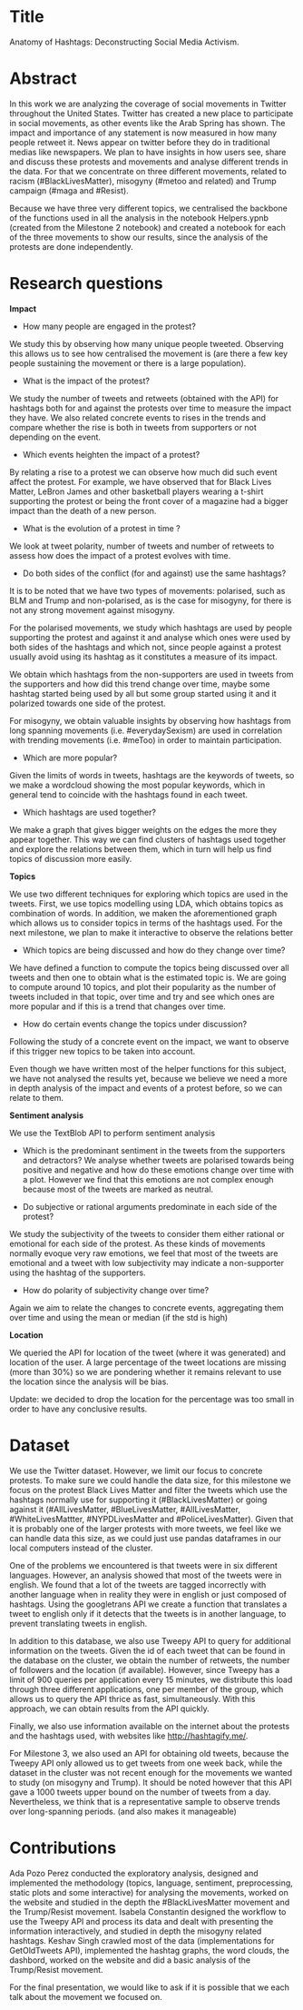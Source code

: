 # Title
Anatomy of Hashtags: Deconstructing Social Media Activism.

# Abstract
In this work we are analyzing the coverage of social movements in Twitter throughout the United States. Twitter has created a new place to participate in social movements, as other events like the Arab Spring has shown. The impact and importance of any statement is now measured in how many people retweet it. News appear on twitter before they do in traditional medias like newspapers.  We plan to have insights in how users see, share and discuss these protests and movements and analyse different trends in the data. For that we concentrate on three different movements, related to racism (#BlackLivesMatter), misogyny (#metoo and related) and Trump campaign (#maga and #Resist).

Because we have three very different topics, we centralised the backbone of the functions used in all the analysis in the notebook Helpers.ypnb (created from the Milestone 2 notebook) and created a notebook for each of the three movements to show our results, since the analysis of the protests are done independently.

# Research questions

**Impact**

* How many people are engaged in the protest?

We study this by observing how many unique people tweeted. Observing this allows us to see how centralised the movement is (are there a few key people sustaining the movement or there is a large population).

* What is the impact of the protest?

We study the number of tweets and retweets (obtained with the API) for hashtags both for and against the protests over time to measure the impact they have. We also related concrete events to rises in the trends and compare whether the rise is both in tweets from supporters or not depending on the event.

* Which events heighten the impact of a protest?

By relating a rise to a protest we can observe how much did such event affect the protest. For example, we have observed that for Black Lives Matter, LeBron James and other basketball players wearing a t-shirt supporting the protest or being the front cover of a magazine had a bigger impact than the death of a new person.

* What is the evolution of a protest in time ?  

We look at tweet polarity, number of tweets and number of retweets to assess how does the impact of a protest evolves with time.

* Do both sides of the conflict (for and against) use the same hashtags?

It is to be noted that we have two types of movements: polarised, such as BLM and Trump and non-polarised, as is the case for misogyny, for there is not any strong movement against misogyny.  

For the polarised movements, we study which hashtags are used by people supporting the protest and against it and analyse which ones were used by both sides of the hashtags and which not, since people against a protest usually avoid using its hashtag as it constitutes a measure of its impact.

We obtain which hashtags from the non-supporters are used in tweets from the supporters and how did this trend change over time, maybe some hashtag started being used by all but some group started using it and it polarized towards one side of the protest.

For misogyny, we obtain valuable insights by observing how hashtags from long spanning movements (i.e. #everydaySexism) are used in correlation with trending movements (i.e. #meToo) in order to maintain participation.


* Which are more popular?

Given the limits of words in tweets, hashtags are the keywords of tweets, so we make a wordcloud showing the most popular keywords, which in general tend to coincide with the hashtags found in each tweet.

* Which hashtags are used together?

We make a graph that gives bigger weights on the edges the more they appear together. This way we can find clusters of hashtags used together and explore the relations between them, which in turn will help us find topics of discussion more easily.

**Topics**

We use two different techniques for exploring which topics are used in the tweets. First, we use topics modelling using LDA, which obtains topics as combination of words. In addition, we maken the aforementioned graph which allows us to consider topics in terms of the hashtags used. For the next milestone, we plan to make it interactive to observe the relations better

* Which topics are being discussed and how do they change over time?

We have defined a function to compute the topics being discussed over all tweets and then one to obtain what is the estimated topic is. We are going to compute around 10 topics, and plot their popularity as the number of tweets included in that topic, over time and try and see which ones are more popular and if this is a trend that changes over time.

* How do certain events change the topics under discussion?

Following the study of a concrete event on the impact, we want to observe if this trigger new topics to be taken into account.

Even though we have written most of the helper functions for this subject, we have not analysed the results yet, because we believe we need a more in depth analysis of the impact and events of a protest before, so we can relate to them.

**Sentiment analysis**

We use the TextBlob API to perform sentiment analysis

* Which is the predominant sentiment in the tweets from the supporters and detractors?
We analyse whether tweets are polarised towards being positive and negative and how do these emotions change over time with a plot. However we find that this emotions are not complex enough because most of the tweets are marked as neutral.

* Do subjective or rational arguments predominate in each side of the protest?

We study the subjectivity of the tweets to consider them either rational or emotional for each side of the protest. As these kinds of movements normally evoque very raw emotions, we feel that most of the tweets are emotional and a tweet with low subjectivity may indicate a non-supporter using the hashtag of the supporters.

* How do polarity of subjectivity change over time?

Again we aim to relate the changes to concrete events, aggregating them over time and using the mean or median (if the std is high)

**Location**

We queried the API for location of the tweet (where it was generated) and location of the user. A large percentage of the tweet locations are missing (more than 30%) so we are pondering whether it remains relevant to use the location since the analysis will be bias.

Update: we decided to drop the location for the percentage was too small in order to have any conclusive results.

# Dataset

We use the Twitter dataset. However, we limit our focus to concrete protests. To make sure we could handle the data size, for this milestone we focus on the protest Black Lives Matter and filter the tweets which use the hashtags normally use for supporting it (#BlackLivesMatter) or going against it (#AllLivesMatter, #BlueLivesMatter, #AllLivesMatter, #WhiteLivesMattter, #NYPDLivesMatter and #PoliceLivesMatter). Given that it is probably one of the larger protests with more tweets, we feel like we can handle data this size, as we could just use pandas dataframes in our local computers instead of the cluster.

One of the problems we encountered is that tweets were in six different languages. However, an analysis showed that most of the tweets were in english. We found that a lot of the tweets are tagged incorrectly with another language when in reality they were in english or just composed of hashtags. Using the googletrans API we create a function that translates a tweet to english only if it detects that the tweets is in another language, to prevent translating tweets in english.

In addition to this database, we also use Tweepy API to query for additional information on the tweets. Given the id of each tweet that can be found in the database on the cluster, we obtain the number of retweets, the number of followers and the location (if available). However, since Tweepy has a limit of 900 queries per application every 15 minutes, we distribute this load through three different applications, one per member of the group, which allows us to query the API thrice as fast, simultaneously. With this approach, we can obtain results from the API quickly.

Finally, we also use information available on the internet about the protests and the hashtags used, with websites like http://hashtagify.me/.

For Milestone 3, we also used an API for obtaining old tweets, because the Tweepy API only allowed us to get tweets from one week back, while the dataset in the cluster was not recent enough for the movements we wanted to study (on misogyny and Trump).
It should be noted however that this API gave a 1000 tweets upper bound on the number of tweets from a day. Nevertheless, we think that is a representative sample to observe trends over long-spanning periods. (and also makes it manageable)


# Contributions

Ada Pozo Perez conducted the exploratory analysis, designed and implemented the methodology (topics, language, sentiment, preprocessing, static plots and some interactive) for analysing the movements, worked on the website and studied in the depth the #BlackLivesMatter movement and the Trump/Resist movement. Isabela Constantin designed the workflow to use the Tweepy API and process its data and dealt with presenting the information interactively, and studied in depth the misogyny related hashtags. Keshav Singh crawled most of the data (implementations for GetOldTweets API), implemented the hashtag graphs, the word clouds, the dashbord, worked on the website and did a basic analysis of the Trump/Resist movement.

For the final presentation, we would like to ask if it is possible that we each talk about the movement we focused on.
